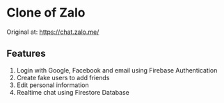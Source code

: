 # Clone of Zalo

Original at: https://chat.zalo.me/

## Features

1. Login with Google, Facebook and email using Firebase Authentication
2. Create fake users to add friends
3. Edit personal information
4. Realtime chat using Firestore Database
